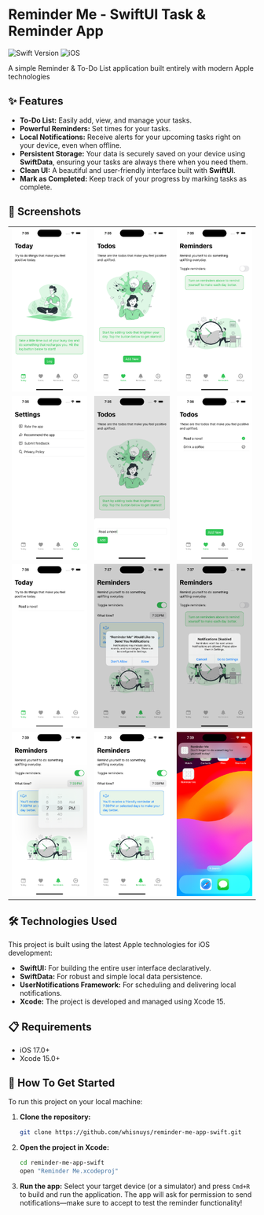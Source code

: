 #  Reminder Me - SwiftUI Task & Reminder App

![Swift Version](https://img.shields.io/badge/Swift-5.9-orange.svg)
![iOS](https://img.shields.io/badge/iOS-17.0%2B-blue.svg)

A simple  Reminder & To-Do List application built entirely with modern Apple technologies

## ✨ Features

- **To-Do List:** Easily add, view, and manage your tasks.
- **Powerful Reminders:** Set times for your tasks.
- **Local Notifications:** Receive alerts for your upcoming tasks right on your device, even when offline.
- **Persistent Storage:** Your data is securely saved on your device using **SwiftData**, ensuring your tasks are always there when you need them.
- **Clean UI:** A beautiful and user-friendly interface built with **SwiftUI**.
- **Mark as Completed:** Keep track of your progress by marking tasks as complete.

## 📸 Screenshots

| | | |
| :---: | :---: | :---: |
| ![Today Screen Empty](screenshots/1.png) | ![TODO Screen Empty](screenshots/2.png) | ![Reminder Screen Empty](screenshots/3.png) |
| ![Settings Screen](screenshots/4.png) | ![Add TODO](screenshots/5.png) | ![TODO Screen](screenshots/6.png) |
| ![Today Screen](screenshots/7.png) | ![Reminder Toggle](screenshots/8.png) | ![Go to Settings](screenshots/9.png) |
| ![Set Time for Reminder](screenshots/10.png) | ![Reminder Screen](screenshots/11.png) | ![Notification](screenshots/12.png) |


## 🛠️ Technologies Used

This project is built using the latest Apple technologies for iOS development:

- **SwiftUI:** For building the entire user interface declaratively.
- **SwiftData:** For robust and simple local data persistence.
- **UserNotifications Framework:** For scheduling and delivering local notifications.
- **Xcode:** The project is developed and managed using Xcode 15.

## 📋 Requirements

- iOS 17.0+
- Xcode 15.0+

## 🚀 How To Get Started

To run this project on your local machine:

1.  **Clone the repository:**
    ```bash
    git clone https://github.com/whisnuys/reminder-me-app-swift.git
    ```

2.  **Open the project in Xcode:**
    ```bash
    cd reminder-me-app-swift
    open "Reminder Me.xcodeproj"
    ```

3.  **Run the app:**
    Select your target device (or a simulator) and press `Cmd+R` to build and run the application. The app will ask for permission to send notifications—make sure to accept to test the reminder functionality!
